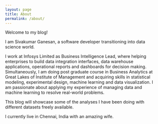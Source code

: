 ```yaml
---
layout: page
title: About
permalink: /about/
---
```


Welcome to my blog!

I am Sivakumar Ganesan, a software developer transitioning into data science world.

I work at Infosys Limited as Business Intelligence Lead, where helping enterprises to build data integration interfaces, data warehouse applications, operational reports and dashboards for decision making. Simultaneously, I am doing post graduate course in Business Analytics at Great Lakes of Institute of Management and acquiring skills in statistical modeling, experimental design, machine learning and data visualization.  I am passionate about applying my experience of managing data and machine learning to resolve real-world problems.

This blog will showcase some of the analyses I have been doing with different datasets freely available. 

I currently live in Chennai, India with an amazing wife.
